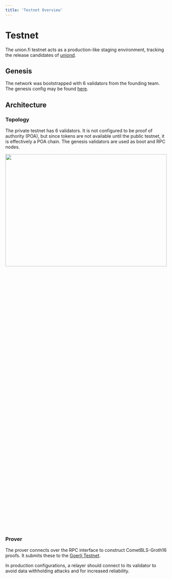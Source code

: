 ```yaml
---
title: 'Testnet Overview'
---
```


# Testnet

The union.fi testnet acts as a production-like staging environment, tracking the release candidates of [uniond](https://github.com/unionfi/union). 

## Genesis 

The network was bootstrapped with 6 validators from the founding team. The genesis config may be found [here](https://github.com/UnionFi/genesis).

## Architecture

### Topology

The private testnet has 6 validators. It is not configured to be proof of authority (POA), but since tokens are not available until the public testnet, it is effectively a POA chain. The genesis validators are used as boot and RPC nodes. 

<img src="/img/overview.drawio.svg"  width="100%" height="30%"/>

### Prover

The prover connects over the RPC interface to construct CometBLS-Groth16 proofs. It submits these to the [Goerli Testnet](https://goerli.net/).

In production configurations, a relayer should connect to its validator to avoid data withholding attacks and for increased reliability.
